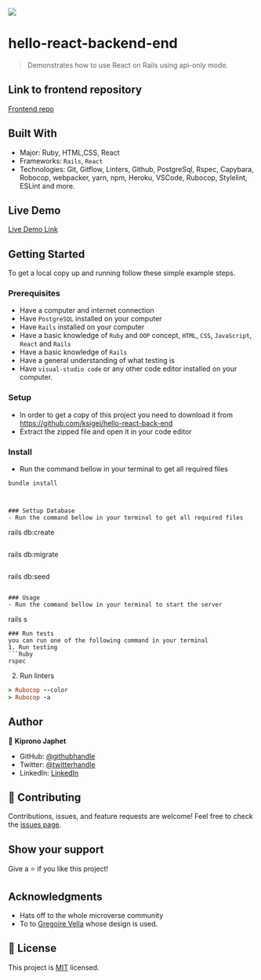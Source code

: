 ![](https://img.shields.io/badge/Microverse-blueviolet)

# hello-react-backend-end

> Demonstrates how to use React on Rails using api-only mode.

## Link to frontend repository

[Frontend repo](https://github.com/ksigei/hello-react-front-end)
## Built With

- Major: Ruby, HTML,CSS, React
- Frameworks: `Rails`, `React`
- Technologies: Git, Gitflow, Linters, Github, PostgreSql, Rspec, Capybara, Robocop, webpacker, yarn, npm, Heroku, VSCode, Rubocop, Stylelint, ESLint and more.

## Live Demo

[Live Demo Link](#)

## Getting Started
To get a local copy up and running follow these simple example steps.

### Prerequisites
- Have a computer and internet connection
- Have `PostgreSQL` installed on your computer
- Have `Rails` installed on your computer
- Have a basic knowledge of `Ruby` and `OOP` concept, `HTML`, `CSS`, `JavaScript`, `React` and `Rails`
- Have a basic knowledge of `Rails`
- Have a general understanding of what testing is
- Have `visual-studio code` or any other code editor installed on your computer.

### Setup
- In order to get a copy of this project you need to download it from https://github.com/ksigei/hello-react-back-end
- Extract the zipped file and open it in your code editor
### Install
- Run the command bellow in your terminal to get all required files
```
bundle install
```

```


### Settup Database
- Run the command bellow in your terminal to get all required files
```
rails db:create
```
```
rails db:migrate
```
```
rails db:seed
```

### Usage
- Run the command bellow in your terminal to start the server
```
rails s
```
### Run tests
you can run one of the following command in your terminal
1. Run testing
```Ruby
rspec
```
2. Run linters
```Ruby
> Rubocop --color
> Rubocop -a
```
## Author

👤 **Kiprono Japhet**

- GitHub: [@githubhandle](https://github.com/ksigei)
- Twitter: [@twitterhandle](https://twitter.com/_kipronojaphet)
- LinkedIn: [LinkedIn](https://www.linkedin.com/in/kiprono-japhet/)


## 🤝 Contributing

Contributions, issues, and feature requests are welcome!
Feel free to check the [issues page](../../issues/).
## Show your support

Give a ⭐️ if you like this project!
## Acknowledgments

- Hats off to the whole microverse community
- To to [Gregoire Vella](https://www.behance.net/gregoirevella) whose design is used.

## 📝 License
This project is [MIT](./LICENSE) licensed.
